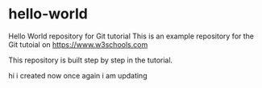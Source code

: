 # hello-world
Hello World repository for Git tutorial
This is an example repository for the Git tutoial on https://www.w3schools.com

This repository is built step by step in the tutorial.

hi i created 
now once again i am updating
